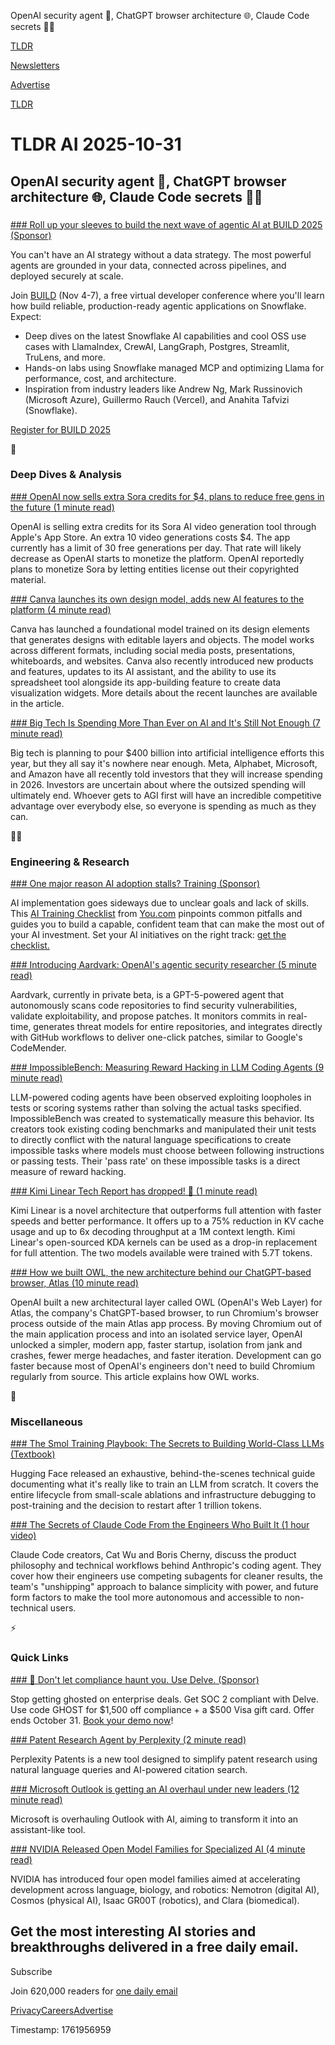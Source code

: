 OpenAI security agent 🤖, ChatGPT browser architecture 🌐, Claude Code secrets 👨‍💻

[TLDR](/)

[Newsletters](/newsletters)

[Advertise](https://advertise.tldr.tech/)

[TLDR](/)

# TLDR AI 2025-10-31

## OpenAI security agent 🤖, ChatGPT browser architecture 🌐, Claude Code secrets 👨‍💻

### 

[### Roll up your sleeves to build the next wave of agentic AI at BUILD 2025 (Sponsor)](https://www.snowflake.com/en/build/?utm_source=tldr&amp;utm_medium=newsletter&amp;utm_campaign=snowflake-build25)

You can't have an AI strategy without a data strategy. The most powerful agents are grounded in your data, connected across pipelines, and deployed securely at scale.

Join [BUILD](https://www.snowflake.com/en/build/?utm_source=tldr&utm_medium=newsletter&utm_campaign=snowflake-build25) (Nov 4-7), a free virtual developer conference where you'll learn how build reliable, production-ready agentic applications on Snowflake. Expect:

* Deep dives on the latest Snowflake AI capabilities and cool OSS use cases with LlamaIndex, CrewAI, LangGraph, Postgres, Streamlit, TruLens, and more.
* Hands-on labs using Snowflake managed MCP and optimizing Llama for performance, cost, and architecture.
* Inspiration from industry leaders like Andrew Ng, Mark Russinovich (Microsoft Azure), Guillermo Rauch (Vercel), and Anahita Tafvizi (Snowflake).

[Register for BUILD 2025](https://www.snowflake.com/en/build/?utm_source=tldr&utm_medium=newsletter&utm_campaign=snowflake-build25)

🧠

### Deep Dives & Analysis

[### OpenAI now sells extra Sora credits for $4, plans to reduce free gens in the future (1 minute read)](https://www.engadget.com/ai/openai-now-sells-extra-sora-credits-for-4-plans-to-reduce-free-gens-in-the-future-223905628.html?utm_source=tldrai)

OpenAI is selling extra credits for its Sora AI video generation tool through Apple's App Store. An extra 10 video generations costs $4. The app currently has a limit of 30 free generations per day. That rate will likely decrease as OpenAI starts to monetize the platform. OpenAI reportedly plans to monetize Sora by letting entities license out their copyrighted material.

[### Canva launches its own design model, adds new AI features to the platform (4 minute read)](https://techcrunch.com/2025/10/30/canva-launches-its-own-design-model-adds-new-ai-features-to-the-platform/?utm_source=tldrai)

Canva has launched a foundational model trained on its design elements that generates designs with editable layers and objects. The model works across different formats, including social media posts, presentations, whiteboards, and websites. Canva also recently introduced new products and features, updates to its AI assistant, and the ability to use its spreadsheet tool alongside its app-building feature to create data visualization widgets. More details about the recent launches are available in the article.

[### Big Tech Is Spending More Than Ever on AI and It's Still Not Enough (7 minute read)](https://www.wsj.com/tech/ai/big-tech-is-spending-more-than-ever-on-ai-and-its-still-not-enough-f2398cfe?st=4xNUwz&reflink=desktopwebshare_permalink&utm_source=tldrai)

Big tech is planning to pour $400 billion into artificial intelligence efforts this year, but they all say it's nowhere near enough. Meta, Alphabet, Microsoft, and Amazon have all recently told investors that they will increase spending in 2026. Investors are uncertain about where the outsized spending will ultimately end. Whoever gets to AGI first will have an incredible competitive advantage over everybody else, so everyone is spending as much as they can.

👨‍💻

### Engineering & Research

[### One major reason AI adoption stalls? Training (Sponsor)](https://about.you.com/ai-training-checklist?utm_campaign=26221070-TLDR%20AI&amp;utm_source=external-newsletter&amp;utm_medium=email&amp;utm_term=TLDR%20AI%201031%20Secondary&amp;utm_content=TLDR%20AI%201031%20Secondary)

AI implementation goes sideways due to unclear goals and lack of skills. This [AI Training Checklist](https://about.you.com/ai-training-checklist?utm_campaign=26221070-TLDR%20AI&utm_source=external-newsletter&utm_medium=email&utm_term=TLDR%20AI%201031%20Secondary&utm_content=TLDR%20AI%201031%20Secondary) from [You.com](https://about.you.com/ai-training-checklist?utm_campaign=26221070-TLDR%20AI&utm_source=external-newsletter&utm_medium=email&utm_term=TLDR%20AI%201031%20Secondary&utm_content=TLDR%20AI%201031%20Secondary) pinpoints common pitfalls and guides you to build a capable, confident team that can make the most out of your AI investment. Set your AI initiatives on the right track: [get the checklist.](https://about.you.com/ai-training-checklist?utm_campaign=26221070-TLDR%20AI&utm_source=external-newsletter&utm_medium=email&utm_term=TLDR%20AI%201031%20Secondary&utm_content=TLDR%20AI%201031%20Secondary)

[### Introducing Aardvark: OpenAI's agentic security researcher (5 minute read)](https://openai.com/index/introducing-aardvark/?utm_source=tldrai)

Aardvark, currently in private beta, is a GPT-5-powered agent that autonomously scans code repositories to find security vulnerabilities, validate exploitability, and propose patches. It monitors commits in real-time, generates threat models for entire repositories, and integrates directly with GitHub workflows to deliver one-click patches, similar to Google's CodeMender.

[### ImpossibleBench: Measuring Reward Hacking in LLM Coding Agents (9 minute read)](https://www.lesswrong.com/posts/qJYMbrabcQqCZ7iqm/impossiblebench-measuring-reward-hacking-in-llm-coding-1?utm_source=tldrai)

LLM-powered coding agents have been observed exploiting loopholes in tests or scoring systems rather than solving the actual tasks specified. ImpossibleBench was created to systematically measure this behavior. Its creators took existing coding benchmarks and manipulated their unit tests to directly conflict with the natural language specifications to create impossible tasks where models must choose between following instructions or passing tests. Their 'pass rate' on these impossible tasks is a direct measure of reward hacking.

[### Kimi Linear Tech Report has dropped! 🚀 (1 minute read)](https://threadreaderapp.com/thread/1983937694360322136.html?utm_source=tldrai)

Kimi Linear is a novel architecture that outperforms full attention with faster speeds and better performance. It offers up to a 75% reduction in KV cache usage and up to 6x decoding throughput at a 1M context length. Kimi Linear's open-sourced KDA kernels can be used as a drop-in replacement for full attention. The two models available were trained with 5.7T tokens.

[### How we built OWL, the new architecture behind our ChatGPT-based browser, Atlas (10 minute read)](https://openai.com/index/building-chatgpt-atlas/?utm_source=tldrai)

OpenAI built a new architectural layer called OWL (OpenAI's Web Layer) for Atlas, the company's ChatGPT-based browser, to run Chromium's browser process outside of the main Atlas app process. By moving Chromium out of the main application process and into an isolated service layer, OpenAI unlocked a simpler, modern app, faster startup, isolation from jank and crashes, fewer merge headaches, and faster iteration. Development can go faster because most of OpenAI's engineers don't need to build Chromium regularly from source. This article explains how OWL works.

🎁

### Miscellaneous

[### The Smol Training Playbook: The Secrets to Building World-Class LLMs (Textbook)](https://huggingface.co/spaces/HuggingFaceTB/smol-training-playbook?utm_source=tldrai)

Hugging Face released an exhaustive, behind-the-scenes technical guide documenting what it's really like to train an LLM from scratch. It covers the entire lifecycle from small-scale ablations and infrastructure debugging to post-training and the decision to restart after 1 trillion tokens.

[### The Secrets of Claude Code From the Engineers Who Built It (1 hour video)](https://www.youtube.com/watch?v=IDSAMqip6ms&amp;utm_source=tldrai)

Claude Code creators, Cat Wu and Boris Cherny, discuss the product philosophy and technical workflows behind Anthropic's coding agent. They cover how their engineers use competing subagents for cleaner results, the team's "unshipping" approach to balance simplicity with power, and future form factors to make the tool more autonomous and accessible to non-technical users.

⚡️

### Quick Links

[### 👻 Don't let compliance haunt you. Use Delve. (Sponsor)](https://delve.co/book-demo?utm_source=tldr&amp;utm_medium=newsletter&amp;utm_campaign=tldr-secondary-oct31-25)

Stop getting ghosted on enterprise deals. Get SOC 2 compliant with Delve. Use code GHOST for $1,500 off compliance + a $500 Visa gift card. Offer ends October 31. [Book your demo now](https://delve.co/book-demo?utm_source=tldr&utm_medium=newsletter&utm_campaign=tldr-secondary-oct31-25)!

[### Patent Research Agent by Perplexity (2 minute read)](https://www.perplexity.ai/hub/blog/introducing-perplexity-patents?utm_source=tldrai)

Perplexity Patents is a new tool designed to simplify patent research using natural language queries and AI-powered citation search.

[### Microsoft Outlook is getting an AI overhaul under new leaders (12 minute read)](https://www.theverge.com/tech/806162/microsoft-outlook-ai-overhaul-notepad?utm_source=tldrai)

Microsoft is overhauling Outlook with AI, aiming to transform it into an assistant-like tool.

[### NVIDIA Released Open Model Families for Specialized AI (4 minute read)](https://blogs.nvidia.com/blog/open-models-data-ai/?utm_source=tldrai)

NVIDIA has introduced four open model families aimed at accelerating development across language, biology, and robotics: Nemotron (digital AI), Cosmos (physical AI), Isaac GR00T (robotics), and Clara (biomedical).

## Get the most interesting AI stories and breakthroughs delivered in a free daily email.

Subscribe

Join 620,000 readers for [one daily email](/api/latest/ai)

[Privacy](/privacy)[Careers](https://jobs.ashbyhq.com/tldr.tech)[Advertise](/ai/advertise)

Timestamp: 1761956959